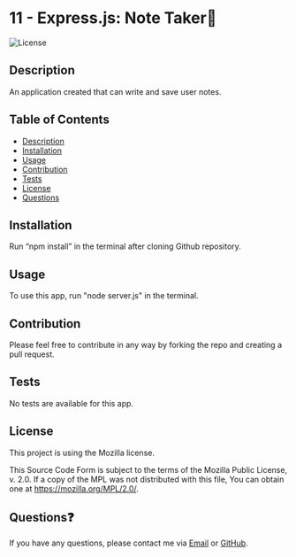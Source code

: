 # 11 - Express.js: Note Taker📝
![License](https://img.shields.io/badge/License-Mozilla-lightgrey)

## Description
An application created that can write and save user notes. 

## Table of Contents
  - [Description](#description)
  - [Installation](#installation)
  - [Usage](#usage)
  - [Contribution](#contribution)
  - [Tests](#tests)
  - [License](#license)
  - [Questions](#questions)

## Installation
Run “npm install” in the terminal after cloning Github repository.

## Usage
To use this app, run "node server.js" in the terminal.

## Contribution
Please feel free to contribute in any way by forking the repo and creating a pull request.

## Tests
No tests are available for this app.

## License
This project is using the Mozilla license.

This Source Code Form is subject to the terms of the Mozilla Public License, v. 2.0. If a copy of the MPL was not distributed with this file, You can obtain one at https://mozilla.org/MPL/2.0/.

## Questions❓
If you have any questions, please contact me via [Email](mailto:liz.mackle@outlook.com) or [GitHub](https://github.com/LizMackle).

